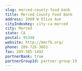 ```yaml
---
slug: merced-county-food-bank
title: Merced County Food Bank
address: 2000 W Olive Ave
cityIndexKey: city-ca-merced
city: Merced
state: CA
postal: 95348
website: http://mmcfb.org/
phone: 209-726-3663
fax: 209-385-1492
partnerBank: true
partnerGroupId: partner-group-19
---
```

